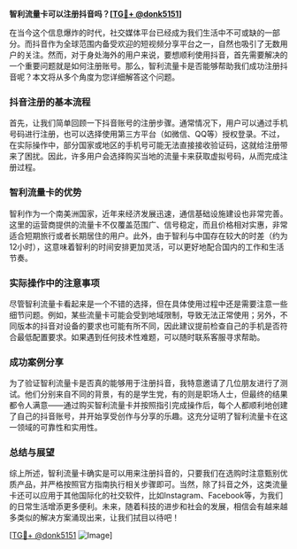 **智利流量卡可以注册抖音吗？[[TG💪+ @donk5151](https://t.me/s/donk5151)]**

在当今这个信息爆炸的时代，社交媒体平台已经成为我们生活中不可或缺的一部分。而抖音作为全球范围内备受欢迎的短视频分享平台之一，自然也吸引了无数用户的关注。然而，对于身处海外的用户来说，要想顺利使用抖音，首先需要解决的一个重要问题就是如何注册账号。那么，智利流量卡是否能够帮助我们成功注册抖音呢？本文将从多个角度为您详细解答这个问题。

### 抖音注册的基本流程

首先，让我们简单回顾一下抖音账号的注册步骤。通常情况下，用户可以通过手机号码进行注册，也可以选择使用第三方平台（如微信、QQ等）授权登录。不过，在实际操作中，部分国家或地区的手机号可能无法直接接收验证码，这就给注册带来了困扰。因此，许多用户会选择购买当地的流量卡来获取虚拟号码，从而完成注册过程。

### 智利流量卡的优势

智利作为一个南美洲国家，近年来经济发展迅速，通信基础设施建设也非常完善。这里的运营商提供的流量卡不仅覆盖范围广、信号稳定，而且价格相对实惠，非常适合短期旅行或者长期居住的用户。此外，由于智利与中国存在较大的时差（约为12小时），这意味着智利的时间安排更加灵活，可以更好地配合国内的工作和生活节奏。

### 实际操作中的注意事项

尽管智利流量卡看起来是一个不错的选择，但在具体使用过程中还是需要注意一些细节问题。例如，某些流量卡可能会受到地域限制，导致无法正常使用；另外，不同版本的抖音对设备的要求也可能有所不同，因此建议提前检查自己的手机是否符合最低配置要求。如果遇到任何技术性难题，可以随时联系客服寻求帮助。

### 成功案例分享

为了验证智利流量卡是否真的能够用于注册抖音，我特意邀请了几位朋友进行了测试。他们分别来自不同的背景，有的是学生党，有的则是职场人士，但最终的结果都令人满意——通过购买智利流量卡并按照指引完成操作后，每个人都顺利地创建了自己的抖音账号，并开始享受创作与分享的乐趣。这充分证明了智利流量卡在这一领域的可靠性和实用性。

### 总结与展望

综上所述，智利流量卡确实是可以用来注册抖音的，只要我们在选购时注意甄别优质产品，并严格按照官方指南执行相关步骤即可。当然，除了抖音之外，这类流量卡还可以应用于其他国际化的社交软件，比如Instagram、Facebook等，为我们的日常生活增添更多便利。未来，随着科技的进步和社会的发展，相信会有越来越多类似的解决方案涌现出来，让我们拭目以待吧！

[[TG💪+ @donk5151](https://t.me/s/donk5151) ![Image](https://i.postimg.cc/rwNCRYN7/Snipaste-2025-04-30-17-27-05.png)]
